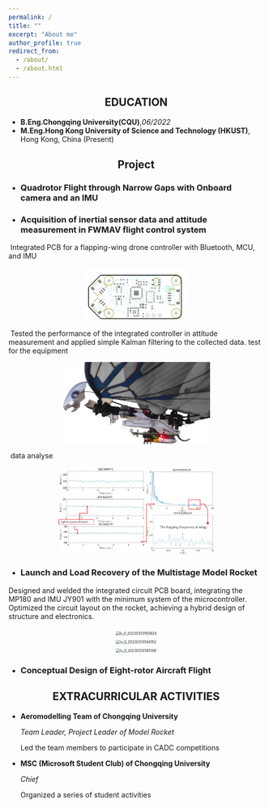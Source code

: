 ```yaml
---
permalink: /
title: ""
excerpt: "About me"
author_profile: true
redirect_from: 
  - /about/
  - /about.html
---
```

## <center> EDUCATION

- **B.Eng.Chongqing University(CQU)**,*06/2022*
- **M.Eng.Hong Kong University of Science and Technology (HKUST)**, Hong Kong, China (Present)

## <center> Project

- ### Quadrotor Flight through Narrow Gaps with Onboard camera and an IMU

- ### Acquisition of inertial sensor data and attitude measurement in FWMAV flight control system 

​			Integrated PCB for a flapping-wing drone controller with Bluetooth, MCU, and IMU	

<div align=center><img src="..\images\McuPCB2_pt.PcbDoc.0.F (4).png" alt="McuPCB2_pt.PcbDoc.0.F (4)" style="zoom: 20%;"  /></div>

​			Tested the performance of the integrated controller in attitude measurement and applied simple Kalman filtering to the collected data.			test for the equipment

<div align=center><img src="..\images\fmav.jpg" alt="fmav" style="zoom:33%;" align="middle" /></div>

​			data analyse

<div align=center><img src="..\images\Snipaste_2023-03-13_13-44-32.jpg" alt="Snipaste_2023-03-13_13-51-56" style="zoom: 30%;" /></div>



- ### Launch and Load Recovery of the Multistage Model Rocket 

Designed and welded the integrated circuit PCB board, integrating the MP180 and IMU JY901 with the minimum system of the microcontroller. Optimized the circuit layout on the rocket, achieving a hybrid design of structure and electronics.

<div align=center><img src="C:\Users\shulong\Documents\GitHub\shu1ong.github.io\images\lv_0_20230313150624.gif" alt="lv_0_20230313150624" style="zoom:50%;" /></div>

<div align=center><img src="..\images\lv_0_20230313144152.gif" alt="lv_0_20230313144152" style="zoom:50%;" /></div>

<div align=center><img src="..\images\lv_0_20230313145148.gif" alt="lv_0_20230313145148" style="zoom:50%;" /></div>



- ### Conceptual Design of Eight-rotor Aircraft Flight

## <center> EXTRACURRICULAR ACTIVITIES

- **Aeromodelling Team of Chongqing University**                                      

  *Team Leader, Project Leader of Model Rocket*

    Led the team members to participate in CADC competitions 

- **MSC (Microsoft Student Club) of Chongqing University**    

    *Chief*

    Organized a series of student activities

    
